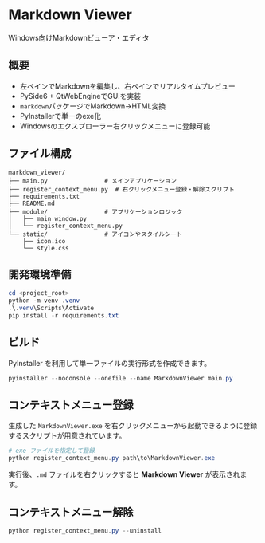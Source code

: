 # Markdown Viewer

Windows向けMarkdownビューア・エディタ

## 概要
- 左ペインでMarkdownを編集し、右ペインでリアルタイムプレビュー
- PySide6 + QtWebEngineでGUIを実装
- `markdown`パッケージでMarkdown→HTML変換
- PyInstallerで単一のexe化
- Windowsのエクスプローラー右クリックメニューに登録可能

## ファイル構成
```
markdown_viewer/
├── main.py                # メインアプリケーション
├── register_context_menu.py  # 右クリックメニュー登録・解除スクリプト
├── requirements.txt
├── README.md
├── module/                # アプリケーションロジック
│   ├── main_window.py
│   └── register_context_menu.py
└── static/                # アイコンやスタイルシート
    ├── icon.ico
    └── style.css
```

## 開発環境準備
```powershell
cd <project_root>
python -m venv .venv
.\.venv\Scripts\Activate
pip install -r requirements.txt
```

## ビルド
PyInstaller を利用して単一ファイルの実行形式を作成できます。
```powershell
pyinstaller --noconsole --onefile --name MarkdownViewer main.py
```

## コンテキストメニュー登録
生成した `MarkdownViewer.exe` を右クリックメニューから起動できるように登録するスクリプトが用意されています。
```powershell
# exe ファイルを指定して登録
python register_context_menu.py path\to\MarkdownViewer.exe
```
実行後、`.md` ファイルを右クリックすると **Markdown Viewer** が表示されます。

## コンテキストメニュー解除
```powershell
python register_context_menu.py --uninstall
```
